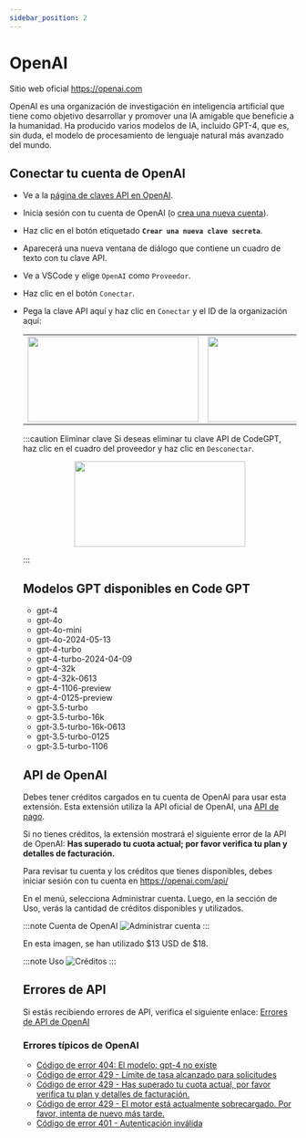 ```yaml
---
sidebar_position: 2
---
```


# OpenAI

Sitio web oficial https://openai.com

OpenAI es una organización de investigación en inteligencia artificial que tiene como objetivo desarrollar y promover una IA amigable que beneficie a la humanidad. Ha producido varios modelos de IA, incluido GPT-4, que es, sin duda, el modelo de procesamiento de lenguaje natural más avanzado del mundo.

## Conectar tu cuenta de OpenAI
- Ve a la [página de claves API en OpenAI](https://platform.openai.com/account/api-keys).
- Inicia sesión con tu cuenta de OpenAI (o [crea una nueva cuenta](https://platform.openai.com/signup)).
- Haz clic en el botón etiquetado **`Crear una nueva clave secreta`**.
- Aparecerá una nueva ventana de diálogo que contiene un cuadro de texto con tu clave API.
- Ve a VSCode y elige `OpenAI` como `Proveedor`.
- Haz clic en el botón `Conectar`.
- Pega la clave API aquí y haz clic en `Conectar` y el ID de la organización aquí:

  <table>
  <tr>
    <td align="center">
      <img width="300" height="150" src="https://github.com/user-attachments/assets/6fe42470-9efe-4335-92e4-086cfcd8b49f" />
    </td>
    <td align="center">
      <img width="300" height="150" src="https://github.com/user-attachments/assets/b3a12636-a18f-4ed5-94b7-49dd9e631859" />
    </td>
  </tr>
</table>

:::caution Eliminar clave
Si deseas eliminar tu clave API de CodeGPT, haz clic en el cuadro del proveedor y haz clic en `Desconectar`.

<p align="center">
      <img width="300" height="150" src="https://github.com/user-attachments/assets/7859fa05-3aff-4035-9c6d-68573c1ede33" />
</p>

:::

## Modelos GPT disponibles en Code GPT
- gpt-4
- gpt-4o
- gpt-4o-mini
- gpt-4o-2024-05-13
- gpt-4-turbo
- gpt-4-turbo-2024-04-09
- gpt-4-32k
- gpt-4-32k-0613
- gpt-4-1106-preview
- gpt-4-0125-preview
- gpt-3.5-turbo
- gpt-3.5-turbo-16k
- gpt-3.5-turbo-16k-0613
- gpt-3.5-turbo-0125
- gpt-3.5-turbo-1106

## API de OpenAI

Debes tener créditos cargados en tu cuenta de OpenAI para usar esta extensión.
Esta extensión utiliza la API oficial de OpenAI, una [API de pago](https://openai.com/api/pricing/).

Si no tienes créditos, la extensión mostrará el siguiente error de la API de OpenAI:
**Has superado tu cuota actual; por favor verifica tu plan y detalles de facturación.**

Para revisar tu cuenta y los créditos que tienes disponibles, debes iniciar sesión con tu cuenta en https://openai.com/api/

En el menú, selecciona Administrar cuenta. Luego, en la sección de Uso, verás la cantidad de créditos disponibles y utilizados.

:::note Cuenta de OpenAI
![Administrar cuenta](https://user-images.githubusercontent.com/6216945/213941730-b48b8b6a-8f0d-4fea-b4b3-42edc838f42e.png)
:::

En esta imagen, se han utilizado $13 USD de $18.

:::note Uso
![Créditos](https://user-images.githubusercontent.com/6216945/213941720-1ae816dd-fedb-4026-ae8c-b8b374d1d0dd.png)
:::

## Errores de API
Si estás recibiendo errores de API, verifica el siguiente enlace: [Errores de API de OpenAI](https://help.openai.com/en/collections/3675931-openai-api#api-error-codes-explained)

### Errores típicos de OpenAI
- [Código de error 404: El modelo: gpt-4 no existe](https://community.openai.com/t/when-i-try-the-gpt-4-model-chat-completion-in-api-request-i-get-an-error-that-model-does-not-exist/98850)
- [Código de error 429 - Límite de tasa alcanzado para solicitudes](https://help.openai.com/en/articles/6891829-error-code-429-rate-limit-reached-for-requests)
- [Código de error 429 - Has superado tu cuota actual, por favor verifica tu plan y detalles de facturación.](https://help.openai.com/en/articles/6891831-error-code-429-you-exceeded-your-current-quota-please-check-your-plan-and-billing-details)
- [Código de error 429 - El motor está actualmente sobrecargado. Por favor, intenta de nuevo más tarde.](https://help.openai.com/en/articles/6891834-error-code-429-the-engine-is-currently-overloaded-please-try-again-later)
- [Código de error 401 - Autenticación inválida](https://help.openai.com/en/articles/6891767-error-code-401-invalid-authentication)
